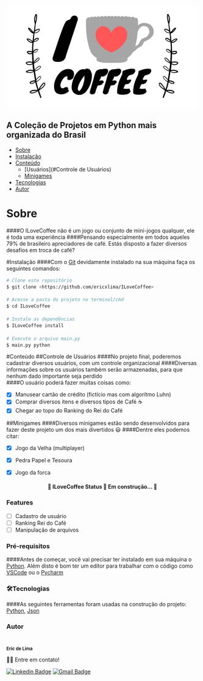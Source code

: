 <p align="center">
  <img src="https://github.com/ericxlima/ILoveCoffee/blob/master/media/logo.png" />
</p>

<h2>A Coleção de Projetos em Python mais organizada do Brasil</h2>

<!--ts-->
   * [Sobre](#Sobre)
   * [Instalação](#Instalação)
   * [Conteúdo](#Conteúdo)
      * [Usuários](#Controle de Usuários)
      * [Minigames](#Minigames)
   * [Tecnologias](#🛠Tecnologias)
   * [Autor](#Autor)
<!--te-->

<h1>Sobre</h1>
####O ILoveCoffee não é um jogo ou conjunto de mini-jogos qualquer, ele é toda uma experiência 
####Pensando especialmente em todos aqueles 79% de brasileiro apreciadores de café. Estás disposto a fazer diversos desafios em troca de café?

#Instalação
####Com o [Git](https://git-scm.com/) devidamente instalado na sua máquina faça os seguintes comandos:
```bash
# Clone este repositório
$ git clone <https://github.com/ericxlima/ILoveCoffee>

# Acesse a pasta do projeto no terminal/cmd
$ cd ILoveCoffee

# Instale as dependências
$ ILoveCoffee install

# Execute o arquivo main.py
$ main.py python
```

#Conteúdo
##Controle de Usuários
####No projeto final, poderemos cadastrar diversos usuários, com um controle organizacional
####Diversas informações sobre os usuários também serão armazenadas, para que nenhum dado importante seja perdido     
####O usuário poderá fazer muitas coisas como:
- [x] Manusear cartão de crédito (fictício mas com algorítmo Luhn)
- [x] Comprar diversos itens e diversos tipos de Café ☕ 
- [x] Chegar ao topo do Ranking do Rei do Café

##Minigames
####Diversos minigames estão sendo desenvolvidos para fazer deste projeto um dos mais divertidos 😃 
####Dentre eles podemos citar:
- [x] Jogo da Velha (multiplayer)
- [x] Pedra Papel e Tesoura
- [x] Jogo da forca




<h4 align="center"> 
	🚧  ILoveCoffee Status  🚀 Em construção...  🚧
</h4>

### Features

- [ ] Cadastro de usuário
- [ ] Ranking Rei do Café
- [ ] Manipulação de arquivos

### Pré-requisitos

####Antes de começar, você vai precisar ter instalado em sua máquina o [Python](https://www.python.org/). Além disto é bom ter um editor para trabalhar com o código como [VSCode](https://code.visualstudio.com/) ou o [Pycharm](https://www.jetbrains.com/pt-br/pycharm/)

### 🛠Tecnologias

####As seguintes ferramentas foram usadas na construção do projeto: [Python](https://www.python.org/), [Json](https://www.json.org/json-pt.html)

### Autor
 <img style="border-radius: 50%;" src="https://avatars3.githubusercontent.com/u/58092119?s=460&u=5b62affe756c63fb0458026088d779d88159655d&v=4" width="100px;" alt=""/>
 <br />
 <sub><b>Eric de Lima</b></sub>

👋🏽 Entre em contato!

[![Linkedin Badge](https://img.shields.io/badge/-ericdelima-blue?style=flat-square&logo=Linkedin&logoColor=white&link=https://www.linkedin.com/in/ericdelima/)](https://www.linkedin.com/in/ericdelima/) 
[![Gmail Badge](https://img.shields.io/badge/-eric.vinlima@gmail.com-c14438?style=flat-square&logo=Gmail&logoColor=white&link=mailto:eric.vinlima@gmail.com)](mailto:eric.vinlima@gmail.com)